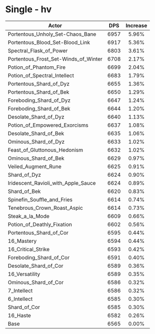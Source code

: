 # Single - hv
| Actor | DPS | Increase |
|---|:---:|:---:|
|Portentous_Unholy_Set-Chaos_Bane|6957|5.96%|
|Portentous_Blood_Set-Blood_Link|6917|5.36%|
|Spectral_Flask_of_Power|6803|3.61%|
|Portentous_Frost_Set-Winds_of_Winter|6708|2.17%|
|Potion_of_Phantom_Fire|6699|2.04%|
|Potion_of_Spectral_Intellect|6683|1.79%|
|Portentous_Shard_of_Dyz|6655|1.36%|
|Portentous_Shard_of_Bek|6650|1.29%|
|Foreboding_Shard_of_Dyz|6647|1.24%|
|Foreboding_Shard_of_Bek|6644|1.20%|
|Desolate_Shard_of_Dyz|6640|1.13%|
|Potion_of_Empowered_Exorcisms|6637|1.08%|
|Desolate_Shard_of_Bek|6635|1.06%|
|Ominous_Shard_of_Dyz|6633|1.02%|
|Feast_of_Gluttonous_Hedonism|6632|1.02%|
|Ominous_Shard_of_Bek|6629|0.97%|
|Veiled_Augment_Rune|6625|0.91%|
|Shard_of_Dyz|6624|0.90%|
|Iridescent_Ravioli_with_Apple_Sauce|6624|0.89%|
|Shard_of_Bek|6620|0.83%|
|Spinefin_Souffle_and_Fries|6614|0.74%|
|Tenebrous_Crown_Roast_Aspic|6614|0.73%|
|Steak_a_la_Mode|6609|0.66%|
|Potion_of_Deathly_Fixation|6602|0.56%|
|Portentous_Shard_of_Cor|6595|0.44%|
|16_Mastery|6594|0.44%|
|16_Critical_Strike|6593|0.42%|
|Foreboding_Shard_of_Cor|6591|0.40%|
|Desolate_Shard_of_Cor|6589|0.36%|
|16_Versatility|6589|0.35%|
|Ominous_Shard_of_Cor|6586|0.32%|
|7_Intellect|6586|0.32%|
|6_Intellect|6585|0.30%|
|Shard_of_Cor|6585|0.30%|
|16_Haste|6582|0.26%|
|Base|6565|0.00%|
